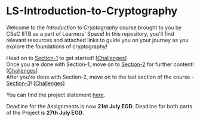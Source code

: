 # LS-Introduction-to-Cryptography

Welcome to the _Introduction to Cryptography_ course brought to you by CSeC IITB as a part of Learners' Space! In this repository, you'll find relevant resources and attached links to guide you on your journey as you explore the foundations of cryptography!

Head on to [Section-1](Section-1/README.md) to get started! [[Challenges](Section-1/Challenges)] <br>
 Once you are done with Section-1, move on to [Section-2](Section-2/README.md) for further content! [[Challenges](Section-2/Challenges)] <br>
After you're done with Section-2, move on to the last section of the course - [Section-3](Section-3/README.md)! [[Challenges](Section-3/Challenges)]

You can find the project statement [here](Project/README.md).

Deadline for the Assignments is now **21st July EOD**. Deadline for both parts of the Project is **27th July EOD**.